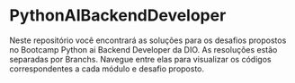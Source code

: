 # PythonAIBackendDeveloper
Neste repositório você encontrará as soluções para os desafios propostos no Bootcamp Python ai Backend Developer da DIO.
As resoluções estão separadas por Branchs. Navegue entre elas para visualizar os códigos correspondentes a cada módulo e desafio proposto.
